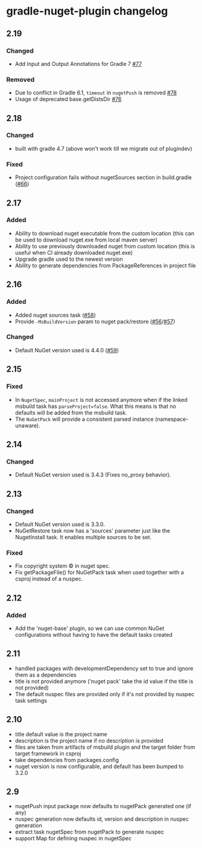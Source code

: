# gradle-nuget-plugin changelog

## 2.19
### Changed
* Add Input and Output Annotations for Gradle 7 [#77](https://github.com/Itiviti/gradle-nuget-plugin/issues/77)

### Removed
* Due to conflict in Gradle 6.1, `timeout` in `nugetPush` is removed [#78](https://github.com/Itiviti/gradle-nuget-plugin/issues/78)
* Usage of deprecated base.getDistsDir [#76](https://github.com/Itiviti/gradle-nuget-plugin/issues/76)

## 2.18
### Changed
* built with gradle 4.7 (above won't work till we migrate out of plugindev)

### Fixed
* Project configuration fails without nugetSources section in build.gradle ([#66](https://github.com/Ullink/gradle-nuget-plugin/pull/66))

## 2.17
### Added
* Ability to download nuget executable from the custom location (this can be used to download nuget.exe from local maven server)
* Ability to use previously downloaded nuget from custom location (this is useful when CI already downloaded nuget.exe)
* Upgrade gradle used to the newest version
* Ability to generate dependencies from PackageReferences in project file

## 2.16
### Added
* Added nuget sources task ([#58](https://github.com/Ullink/gradle-nuget-plugin/pull/58))
* Provide `-MsBuildVersion` param to nuget pack/restore ([#56](https://github.com/Ullink/gradle-nuget-plugin/issues/56)/[#57](https://github.com/Ullink/gradle-nuget-plugin/pull/57))

### Changed
* Default NuGet version used is 4.4.0 ([#59](https://github.com/Ullink/gradle-nuget-plugin/pull/59))

## 2.15
### Fixed
* In `NugetSpec`, `mainProject` is not accessed anymore when if the linked msbuild task has `parseProject=false`.
What this means is that no defaults will be added from the msbuild task.
* The `NuGetPack` will provide a consistent parsed instance (namespace-unaware).

## 2.14
### Changed
* Default NuGet version used is 3.4.3 (Fixes no_proxy behavior).

## 2.13
### Changed
* Default NuGet version used is 3.3.0.
* NuGetRestore task now has a 'sources' parameter just like the NugetInstall task. It enables multiple sources to be set.

### Fixed
* Fix copyright system © in nuget spec.
* Fix getPackageFile() for NuGetPack task when used together with a csproj instead of a nuspec.

## 2.12
### Added
* Add the 'nuget-base' plugin, so we can use common NuGet configurations without having to have the default tasks created

## 2.11
* handled packages with developmentDependency set to true and ignore them as a dependencies
* title is not provided anymore ('nuget pack' take the id value if the title is not provided)
* The default nuspec files are provided only if it's not provided by nuspec task settings

## 2.10
* title default value is the project name
* description is the project name if no description is provided
* files are taken from artifacts of msbuild plugin and the target
folder from target framework in csproj
* take dependencies from packages.config
* nuget version is now configurable, and default has been bumped to 3.2.0

## 2.9
* nugetPush input package now defaults to nugetPack generated one (if any)
* nuspec generation now defaults id, version and description in nuspec generation
* extract task nugetSpec from nugetPack to generate nuspec
* support Map for defining nuspec in nugetSpec
